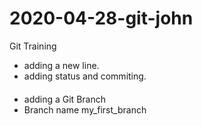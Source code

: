 # 2020-04-28-git-john
Git Training
- adding a new line.
- adding status and commiting.
####
- adding a Git Branch
- Branch name my_first_branch
